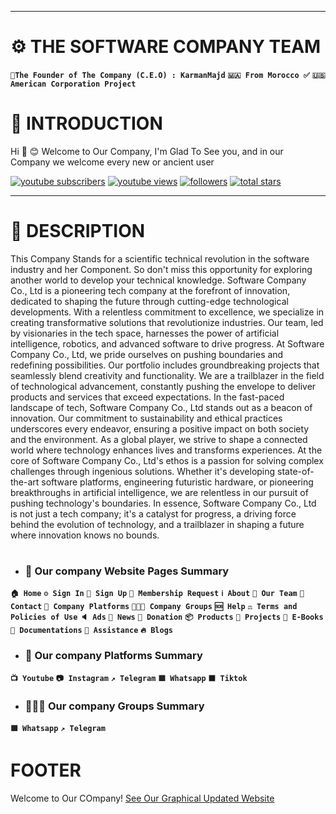 ---
# ⚙️ THE SOFTWARE COMPANY TEAM

**`🧑The Founder of The Company (C.E.O) : KarmanMajd`**
**`🇲🇦 From Morocco ✅`**
**`🇺🇸 American Corporation Project`**

# 🚀 INTRODUCTION

Hi 👋 😊 Welcome to Our Company, I'm Glad To See you, and in our Company we welcome every new or ancient user 

   <p align="left">
      <a href="https://www.youtube.com/c/fknight?sub_confirmation=1">
         <img alt="youtube subscribers" title="Subscribe to my YouTube channel" src="https://custom-icon-badges.demolab.com/youtube/channel/subscribers/UC2WHjPDvbE6O328n17ZGcfg?color=%23E05D44&label=SUBSCRIBE&logo=video&logoColor=white&style=for-the-badge&labelColor=CE4630"/></a> 
      <a href="https://www.youtube.com/c/fknight">
         <img alt="youtube views" title="YouTube views" src="https://custom-icon-badges.demolab.com/youtube/channel/views/UC2WHjPDvbE6O328n17ZGcfg?color=%23E1AD0E&logo=eye&logoColor=white&style=for-the-badge&labelColor=C79600"/></a> 
      <a href="https://github.com/ForrestKnight?tab=followers">
         <img alt="followers" title="Follow me on Github" src="https://custom-icon-badges.demolab.com/github/followers/ForrestKnight?color=236ad3&labelColor=1155ba&style=for-the-badge&logo=person-add&label=Follow&logoColor=white"/></a>
      <a href="https://github.com/ForrestKnight?tab=repositories&sort=stargazers">
         <img alt="total stars" title="Total stars on GitHub" src="https://custom-icon-badges.demolab.com/github/stars/ForrestKnight?color=55960c&style=for-the-badge&labelColor=488207&logo=star"/></a>
   </p>


***

# 🧭 DESCRIPTION

This Company Stands for a scientific technical revolution in the software industry and her Component.
So don't miss this opportunity for exploring another world to develop your technical knowledge.
Software Company Co., Ltd is a pioneering tech company at the forefront of innovation, dedicated to shaping the future through cutting-edge technological developments. With a relentless commitment to excellence, we specialize in creating transformative solutions that revolutionize industries. Our team, led by visionaries in the tech space, harnesses the power of artificial intelligence, robotics, and advanced software to drive progress.
At Software Company Co., Ltd, we pride ourselves on pushing boundaries and redefining possibilities. Our portfolio includes groundbreaking projects that seamlessly blend creativity and functionality. We are a trailblazer in the field of technological advancement, constantly pushing the envelope to deliver products and services that exceed expectations.
In the fast-paced landscape of tech, Software Company Co., Ltd stands out as a beacon of innovation. Our commitment to sustainability and ethical practices underscores every endeavor, ensuring a positive impact on both society and the environment. As a global player, we strive to shape a connected world where technology enhances lives and transforms experiences.
At the core of Software Company Co., Ltd's ethos is a passion for solving complex challenges through ingenious solutions. Whether it's developing state-of-the-art software platforms, engineering futuristic hardware, or pioneering breakthroughs in artificial intelligence, we are relentless in our pursuit of pushing technology's boundaries.
In essence, Software Company Co., Ltd is not just a tech company; it's a catalyst for progress, a driving force behind the evolution of technology, and a trailblazer in shaping a future where innovation knows no bounds.

#
* ### 📄 Our company Website Pages Summary

**`🏠 Home`**
**`⚙️ Sign In`**
**`🚪 Sign Up`**
**`🪪 Membership Request`**
**`ℹ️ About`**
**`🥇 Our Team`**
**`📨 Contact`**
**`🚉 Company Platforms`**
**`🧑‍🤝‍🧑 Company Groups`**
**`🆘 Help`**
**`⚖️ Terms and Policies of Use`**
**`🔈 Ads`**
**`📰 News`**
**`🫶 Donation`**
**`📦 Products`**
**`🚧 Projects`**
**`📖 E-Books`**
**`📃 Documentations`**
**`💬 Assistance`**
**`🔥 Blogs`**

* ### 🚉 Our company Platforms Summary

**`📺 Youtube`**
**`📷 Instagram`**
**`↗️ Telegram`**
**`🟩 Whatsapp`**
**`⬛ Tiktok`**

* ### 🧑‍🤝‍🧑 Our company Groups Summary

**`🟩 Whatsapp`**
**`↗️ Telegram`**

# FOOTER 

Welcome to Our COmpany! [See Our Graphical Updated Website](https://sites.google.com/view/software-company-co-ltd/home?authuser=0)
